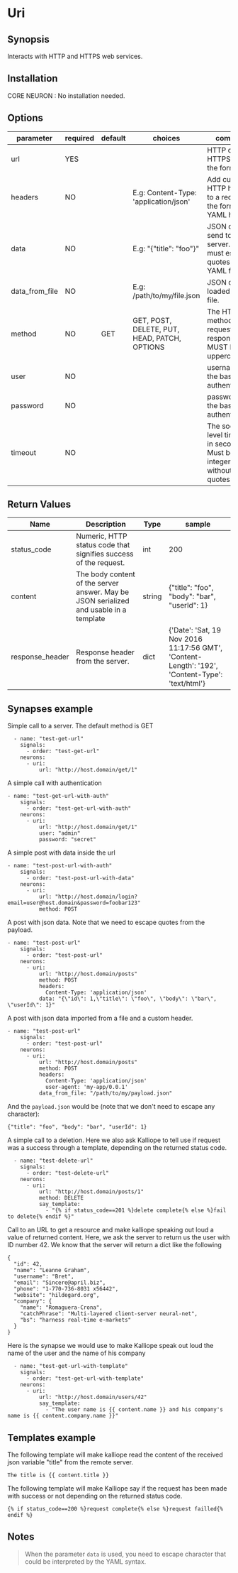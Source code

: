 # Uri

## Synopsis

Interacts with HTTP and HTTPS web services.

## Installation

CORE NEURON : No installation needed.  

## Options

| parameter      | required | default | choices                                      | comment                                                                    |
|----------------|----------|---------|----------------------------------------------|----------------------------------------------------------------------------|
| url            | YES      |         |                                              | HTTP or HTTPS URL in the form (http|https)://host.domain[:port]/path       |
| headers        | NO       |         | E.g: Content-Type: 'application/json'        | Add custom HTTP headers to a request in the format of a YAML hash          |
| data           | NO       |         | E.g: "{\"title\": \"foo\"}"                  | JSON data to send to the server. You must escape quotes in the YAML file.  |
| data_from_file | NO       |         | E.g: /path/to/my/file.json                   | JSON data loaded from a file.                                              |
| method         | NO       | GET     | GET, POST, DELETE, PUT, HEAD, PATCH, OPTIONS | The HTTP method of the request or response. It MUST be uppercase.          |
| user           | NO       |         |                                              | username for the basic authentication.                                     |
| password       | NO       |         |                                              | passwordfor the basic authentication.                                      |
| timeout        | NO       |         |                                              | The socket level timeout in seconds. Must be an integer without quotes     |


## Return Values

| Name            | Description                                                                            | Type   | sample                                                                                          |
|-----------------|----------------------------------------------------------------------------------------|--------|-------------------------------------------------------------------------------------------------|
| status_code     | Numeric, HTTP status code that signifies success of the request.                       | int    | 200                                                                                             |
| content         | The body content of the server answer. May be JSON serialized and usable in a template | string | {"title": "foo", "body": "bar", "userId": 1}                                                    |
| response_header | Response header from the server.                                                       | dict   | {'Date': 'Sat, 19 Nov 2016 11:17:56 GMT', 'Content-Length': '192', 'Content-Type': 'text/html'} |

## Synapses example

Simple call to a server. The default method is GET
```
  - name: "test-get-url"
    signals:
      - order: "test-get-url"
    neurons:
      - uri:
          url: "http://host.domain/get/1"             
```

A simple call with authentication
```
- name: "test-get-url-with-auth"
    signals:
      - order: "test-get-url-with-auth"
    neurons:
      - uri:
          url: "http://host.domain/get/1"        
          user: "admin"
          password: "secret"
```

A simple post with data inside the url 
```
- name: "test-post-url-with-auth"
    signals:
      - order: "test-post-url-with-data"
    neurons:
      - uri:
          url: "http://host.domain/login?email=user@host.domain&password=foobar123" 
          method: POST          
```

A post with json data. Note that we need to escape quotes from the payload.
```
- name: "test-post-url"
    signals:
      - order: "test-post-url"
    neurons:
      - uri:
          url: "http://host.domain/posts"
          method: POST
          headers:            
            Content-Type: 'application/json'      
          data: "{\"id\": 1,\"title\": \"foo\", \"body\": \"bar\", \"userId\": 1}"         
```

A post with json data imported from a file and a custom header.
```
- name: "test-post-url"
    signals:
      - order: "test-post-url"
    neurons:
      - uri:
          url: "http://host.domain/posts"
          method: POST
          headers:            
            Content-Type: 'application/json'
            user-agent: 'my-app/0.0.1'
          data_from_file: "/path/to/my/payload.json"        
```

And the `payload.json` would be (note that we don't need to escape any character):
```
{"title": "foo", "body": "bar", "userId": 1}
```

A simple call to a deletion. Here we also ask Kalliope to tell use if request was a success through a template, depending on the returned status code.
```
  - name: "test-delete-url"
    signals:
      - order: "test-delete-url"
    neurons:
      - uri:
          url: "http://host.domain/posts/1"
          method: DELETE          
          say_template:
            - "{% if status_code==201 %}delete complete{% else %}fail to delete{% endif %}"
```

Call to an URL to get a resource and make kalliope speaking out loud a value of returned content.
Here, we ask the server to return us the user with ID number 42. We know that the server will return a dict like the following
```
{
  "id": 42,
  "name": "Leanne Graham",
  "username": "Bret",
  "email": "Sincere@april.biz",
  "phone": "1-770-736-8031 x56442",
  "website": "hildegard.org",
  "company": {
    "name": "Romaguera-Crona",
    "catchPhrase": "Multi-layered client-server neural-net",
    "bs": "harness real-time e-markets"
  }
}
```

Here is the synapse we would use to make Kalliope speak out loud the name of the user and the name of his company
```
  - name: "test-get-url-with-template"
    signals:
      - order: "test-get-url-with-template"
    neurons:
      - uri:
          url: "http://host.domain/users/42"                
          say_template:
            - "The user name is {{ content.name }} and his company's name is {{ content.company.name }}"
```


## Templates example 

The following template will make kalliope read the content of the received json variable "title" from the remote server.
```
The title is {{ content.title }}
```

The following template will make Kalliope say if the request has been made with success or not depending on the returned status code.
```
{% if status_code==200 %}request complete{% else %}request failled{% endif %}
```

## Notes
> When the parameter `data` is used, you need to escape character that could be interpreted by the YAML syntax.
